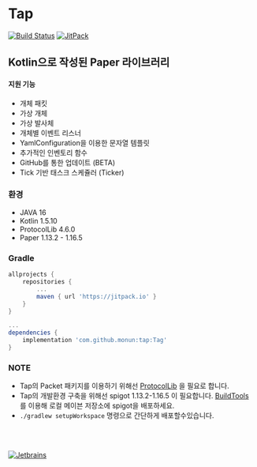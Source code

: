 # Tap
[![Build Status](https://travis-ci.com/monun/tap.svg?branch=master)](https://travis-ci.com/monun/tap)
[![JitPack](https://jitpack.io/v/monun/tap.svg)](https://jitpack.io/#monun/tap)

## Kotlin으로 작성된 Paper 라이브러리
#### 지원 기능
 * 개체 패킷
 * 가상 개체
 * 가상 발사체
 * 개체별 이벤트 리스너
 * YamlConfiguration을 이용한 문자열 템플릿
 * 추가적인 인벤토리 함수
 * GitHub를 통한 업데이트 (BETA)
 * Tick 기반 태스크 스케쥴러 (Ticker)

### 환경
* JAVA 16
* Kotlin 1.5.10
* ProtocolLib 4.6.0
* Paper 1.13.2 - 1.16.5
 
### Gradle
```groovy
allprojects {
    repositories {
        ...
        maven { url 'https://jitpack.io' }
    }
}

...
dependencies {
    implementation 'com.github.monun:tap:Tag'
}
``` 

### NOTE
* Tap의 Packet 패키지를 이용하기 위해선 [ProtocolLib](https://github.com/dmulloy2/ProtocolLib/releases) 을 필요로 합니다.
* Tap의 개발환경 구축을 위해선 spigot 1.13.2-1.16.5 이 필요합니다. [BuildTools](https://www.spigotmc.org/wiki/buildtools/) 를 이용해 로컬 메이븐 저장소에 spigot을 배포하세요.
* `./gradlew setupWorkspace` 명령으로 간단하게 배포할수있습니다.
  
<br>
<br>


[![Jetbrains](https://i.ibb.co/fp0CyZ7/jetbrains.png|width=100)](https://jb.gg/OpenSource)
